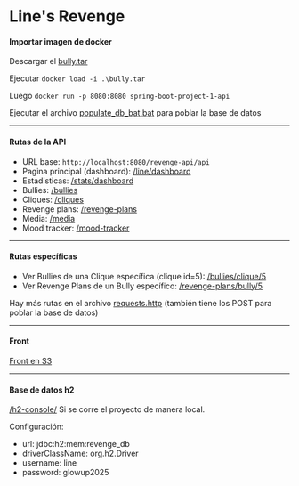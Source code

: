 # Line's Revenge

#### Importar imagen de docker

Descargar el [bully.tar](https://drive.google.com/file/d/146T__SSXACcCmtFqwfqqBWQ8pzFDgxzB/view?usp=sharing)

Ejecutar `docker load -i .\bully.tar`

Luego `docker run -p 8080:8080 spring-boot-project-1-api`

Ejecutar el archivo [populate_db_bat.bat](populate_db_bat.bat) para poblar la base de datos

---
#### Rutas de la API
- URL base: `http://localhost:8080/revenge-api/api` 
- Pagina principal (dashboard): [/line/dashboard](http://localhost:8080/revenge-api/api/line/dashboard)
- Estadisticas: [/stats/dashboard](http://localhost:8080/revenge-api/api/stats/dashboard)
- Bullies: [/bullies](http://localhost:8080/revenge-api/api/bullies)
- Cliques: [/cliques](http://localhost:8080/revenge-api/api/cliques)
- Revenge plans: [/revenge-plans](http://localhost:8080/revenge-api/api/revenge-plans)
- Media: [/media](http://localhost:8080/revenge-api/api/media)
- Mood tracker: [/mood-tracker](http://localhost:8080/revenge-api/api/mood-tracker)

---
#### Rutas específicas
- Ver Bullies de una Clique específica (clique id=5): [/bullies/clique/5](http://localhost:8080/revenge-api/api/bullies/clique/5)
- Ver Revenge Plans de un Bully específico: [/revenge-plans/bully/5](http://localhost:8080/revenge-api/api/revenge-plans/bully/5)

Hay más rutas en el archivo [requests.http](requests.http) (también tiene los POST para poblar la base de datos)

---
#### Front
[Front en S3](https://implementacion-jdjv.s3.us-east-2.amazonaws.com/index.html)

---
#### Base de datos h2
[/h2-console/](http://localhost:8080/revenge-api/h2-console/) Si se corre el proyecto de manera local.

Configuración:
- url: jdbc:h2:mem:revenge_db
- driverClassName: org.h2.Driver
- username: line
- password: glowup2025




